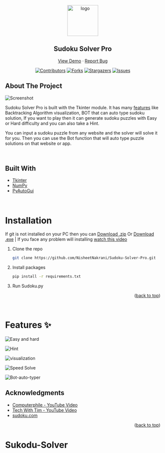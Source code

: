 <div id="top"></div>

<!-- PROJECT LOGO -->
<div align="center">
  <a href="https://github.com/NisheetNakrani/Sudoku-Solver-Pro">
    <img src="https://user-images.githubusercontent.com/62321150/156771964-3c67ccca-7808-4710-bef4-a91d8fc799a1.png" alt="logo" width="100">
  </a>
<h2 aling="center">Sudoku Solver Pro</h2>
  <p align="center">
    <a href="https://youtu.be/X6huKg_nkbw?t=60">View Demo</a>
    ·
    <a href="https://github.com/NisheetNakrani/Sudoku-Solver-Pro/issues">Report Bug</a>
  </p>
</div>

<div align="center">

[![Contributors][contributors-shield]][contributors-url]
[![Forks][forks-shield]][forks-url]
[![Stargazers][stars-shield]][stars-url]
[![Issues][issues-shield]][issues-url]

</div>

<!-- ABOUT THE PROJECT -->
## About The Project

![Screenshot](https://user-images.githubusercontent.com/62321150/156773045-53b275a6-a980-46f3-b570-7429ab087af8.png)

Sudoku Solver Pro is built with the Tkinter module. It has many <a href="#Features">features</a> like Backtracking Algorithm visualization, BOT that can auto type sudoku solution, If you want to play then it can generate sudoku puzzles with Easy or Hard difficulty and you can also take a Hint.

You can input a sudoku puzzle from any website and the solver will solve it for you. Then you can use the Bot function that will auto type puzzle solutions on that website or app.

<br>

## Built With

* [Tkinter](https://docs.python.org/3/library/tkinter.html)
* [NumPy](https://numpy.org/)
* [PyAutoGui](https://pyautogui.readthedocs.io/en/latest/)

<br>

# Installation
<p>If git is not installed on your PC then you can <a href="https://github.com/NisheetNakrani/Sudoku-Solver-Pro/archive/refs/heads/master.zip">Download .zip</a> Or <a href="https://mega.nz/file/tIgk2DCb#SjTqtHEAbN48y9aJH0dpZLuSfE7oyBXKt9gahqFWjc4">Download .exe</a> | If you face any problem will installing <a href="https://youtu.be/X6huKg_nkbw">watch this video</a></p>

1. Clone the repo
   ```sh
   git clone https://github.com/NisheetNakrani/Sudoku-Solver-Pro.git
   ```
2. Install packages
   ```sh
   pip install -r requirements.txt
   ```
3. Run Sudoku.py


<p align="right">(<a href="#top">back to top</a>)</p>

<br>

<div id="Features"></div>

#  Features ✨

![Easy and hard](https://user-images.githubusercontent.com/62321150/156776591-f08dd9c6-b874-48ee-a896-75083abf535c.gif)

![Hint](https://user-images.githubusercontent.com/62321150/156775851-496cc9e4-906f-4206-a195-aa20b9425840.gif) 

![visualization](https://user-images.githubusercontent.com/62321150/156776640-14dfdb93-3551-4f35-9f24-dd0a5780ab0b.gif)

![Speed Solve](https://user-images.githubusercontent.com/62321150/156776614-d5f98b06-586a-49c8-a813-200de7494133.gif)

![Bot-auto-typer](https://user-images.githubusercontent.com/62321150/156776123-2b29e926-2171-477d-b9c2-dae61975fcbe.gif)


<!-- ACKNOWLEDGMENTS -->
## Acknowledgments
* [Computerphile - YouTube Video](https://www.youtube.com/watch?v=G_UYXzGuqvM&ab_channel=Computerphile)
* [Tech With Tim - YouTube Video](https://youtube.com/playlist?list=PLzMcBGfZo4-kE3aF6Y0wNBNih7hWRAU2o)
* [sudoku.com](https://sudoku.com/)


<p align="right">(<a href="#top">back to top</a>)</p>


<!-- MARKDOWN LINKS & IMAGES -->
[contributors-shield]: https://img.shields.io/github/contributors/NisheetNakrani/Sudoku-Solver-Pro?style=for-the-badge
[contributors-url]: https://github.com/NisheetNakrani/Sudoku-Solver-Pro/graphs/contributors
[forks-shield]: https://img.shields.io/github/forks/NisheetNakrani/Sudoku-Solver-Pro?style=for-the-badge
[forks-url]: https://github.com/NisheetNakrani/Sudoku-Solver-Pro/network/members
[stars-shield]: https://img.shields.io/github/stars/NisheetNakrani/Sudoku-Solver-Pro?style=for-the-badge
[stars-url]: https://github.com/NisheetNakrani/Sudoku-Solver-Pro
[issues-shield]: https://img.shields.io/github/issues/NisheetNakrani/Sudoku-Solver-Pro?style=for-the-badge
[issues-url]: https://github.com/NisheetNakrani/Sudoku-Solver-Pro/issues
# Sukodu-Solver
